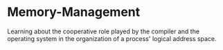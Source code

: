 # Memory-Management
Learning about the cooperative role played by the compiler and the operating system in the organization of a process' logical address space.
